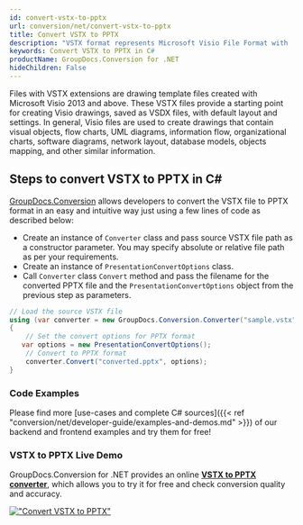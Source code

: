 ```yaml
---
id: convert-vstx-to-pptx
url: conversion/net/convert-vstx-to-pptx
title: Convert VSTX to PPTX
description: "VSTX format represents Microsoft Visio File Format with .vstx extension. Learn how to convert VSTX to PPTX file programmatically in C# language using GroupDocs.Conversion for .NET library."
keywords: Convert VSTX to PPTX in C#
productName: GroupDocs.Conversion for .NET
hideChildren: False
---
```


Files with VSTX extensions are drawing template files created with Microsoft Visio 2013 and above. These VSTX files provide a starting point for creating Visio drawings, saved as VSDX files, with default layout and settings. In general, Visio files are used to create drawings that contain visual objects, flow charts, UML diagrams, information flow, organizational charts, software diagrams, network layout, database models, objects mapping, and other similar information.

## Steps to convert VSTX to PPTX in C#

[GroupDocs.Conversion](https://products.groupdocs.com/conversion/net) allows developers to convert the VSTX file to PPTX format in an easy and intuitive way just using a few lines of code as described below:

* Create an instance of `Converter` class and pass source VSTX file path as a constructor parameter. You may specify absolute or relative file path as per your requirements. 
* Create an instance of `PresentationConvertOptions` class.
* Call `Converter` class `Convert` method and pass the filename for the converted PPTX file and the `PresentationConvertOptions` object from the previous step as parameters.

```csharp
// Load the source VSTX file
using (var converter = new GroupDocs.Conversion.Converter("sample.vstx"))
{
    // Set the convert options for PPTX format
   var options = new PresentationConvertOptions();
    // Convert to PPTX format
    converter.Convert("converted.pptx", options);
}
```

### Code Examples

Please find more [use-cases and complete C# sources]({{< ref "conversion/net/developer-guide/examples-and-demos.md" >}}) of our backend and frontend examples and try them for free!

### VSTX to PPTX Live Demo

GroupDocs.Conversion for .NET provides an online [**VSTX to PPTX converter**](https://products.groupdocs.app/conversion/vstx-to-pptx), which allows you to try it for free and check conversion quality and accuracy.

[!["Convert VSTX to PPTX"](conversion/net/images/convert-to-pptx/convert-vstx-to-pptx.png)](https://products.groupdocs.app/conversion/vstx-to-pptx)
